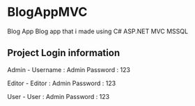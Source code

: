 # BlogAppMVC
Blog App
Blog app that i made using C# ASP.NET MVC MSSQL

Project Login information
-------------------------
Admin -
Username : Admin Password : 123

Editor -
Editor : Admin Password : 123

User -
User : Admin Password : 123
